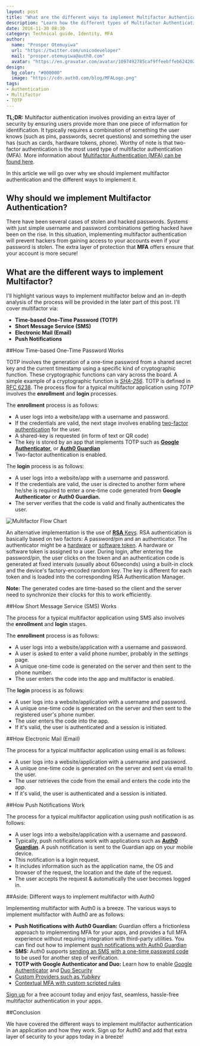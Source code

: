 ```yaml
---
layout: post
title: "What are the different ways to implement Multifactor Authentication"
description: "Learn how the different types of Multifactor Authentication work!"
date: 2016-11-30 08:30
category: Technical guide, Identity, MFA
author:
  name: "Prosper Otemuyiwa"
  url: "https://twitter.com/unicodeveloper"
  mail: "prosper.otemuyiwa@auth0.com"
  avatar: "https://en.gravatar.com/avatar/1097492785caf9ffeebffeb624202d8f?s=200"
design:
  bg_color: "#000000"
  image: "https://cdn.auth0.com/blog/MFALogo.png"
tags:
- Authentication
- Multifactor
- TOTP
---
```


**TL;DR:** Multifactor authentication involves providing an extra layer of security by ensuring users provide more than one piece of information for identification. It typically requires a combination of something the user knows (such as pins, passwords, secret questions) and something the user has (such as cards, hardware tokens, phone). Worthy of note is that two-factor authentication is the most used type of multifactor authentication (MFA). More information about [Multifactor Authentication (MFA) can be found here](https://auth0.com/docs/multifactor-authentication).

In this article we will go over why we should implement multifactor authentication and the different ways to implement it.

## Why should we implement Multifactor Authentication?

There have been several cases of stolen and hacked passwords. Systems with just simple username and password combinations getting hacked have been on the rise. In this situation, implementing multifactor authentication will prevent hackers from gaining access to your accounts even if your password is stolen. The extra layer of protection that **MFA** offers ensure that your account is more secure!

## What are the different ways to implement Multifactor?

I'll highlight various ways to implement multifactor below and an in-depth analysis of the process will be provided in the later part of this post. I'll cover multifactor via:

* **Time-based One-Time Password (TOTP)**
* **Short Message Service (SMS)**
* **Electronic Mail (Email)**
* **Push Notifications**

##How Time-based One-Time Password Works

TOTP involves the generation of a one-time password from a shared secret key and the current timestamp using a specific kind of cryptographic function. These cryptographic functions can vary across the board. A simple example of a cryptographic function is [*SHA-256*](https://en.wikipedia.org/wiki/SHA-2). TOTP is defined in [RFC 6238](https://tools.ietf.org/html/rfc6238). The process flow for a typical multifactor application using *TOTP* involves the **enrollment** and **login** processes.

The **enrollment** process is as follows:

* A user logs into a website/app with a username and password.
* If the credentials are valid, the next stage involves enabling [two-factor authentication](https://auth0.com/learn/two-factor-authentication/) for the user.
* A shared-key is requested (in form of text or QR code)
* The key is stored by an app that implements TOTP such as [**Google Authenticator**](https://play.google.com/store/apps/details?id=com.google.android.apps.authenticator2&hl=en), or [**Auth0 Guardian**](https://auth0.com/blog/announcing-Auth0-Guardian-a-new-way-to-login/)
* Two-factor authentication is enabled.

The **login** process is as follows:

* A user logs into a website/app with a username and password.
* If the credentials are valid, the user is directed to another form where he/she is required to enter a one-time code generated from **Google Authenticator** or **Auth0 Guardian.**
* The server verifies that the code is valid and finally authenticates the user.

![Multifactor Flow Chart](https://cdn.auth0.com/blog/twofa/Flowchart.png)

An alternative implementation is the use of [**RSA** Keys](https://tools.ietf.org/html/draft-rsa-dsa-sha2-256-03). RSA authentication is basically based on two factors: A password/pin and an authenticator. The authenticator might be a [hardware](http://hitachi-id.com/concepts/hardware_token.html) or [software token](https://en.wikipedia.org/wiki/Software_token). A hardware or software token is assigned to a user. During login, after entering the password/pin, the user clicks on the token and an authentication code is generated at fixed intervals (usually about 60seconds) using a built-in clock and the device's factory-encoded random key. The key is different for each token and is loaded into the corresponding RSA Authentication Manager.

**Note:** The generated codes are time-based so the client and the server need to synchronize their clocks for this to work efficiently.

##How Short Message Service (SMS) Works

The process for a typical multifactor application using SMS also involves the **enrollment** and **login** stages.

The **enrollment** process is as follows:

* A user logs into a website/application with a username and password.
* A user is asked to enter a valid phone number, probably in the *settings* page.
* A unique one-time code is generated on the server and then sent to the phone number.
* The user enters the code into the app and multifactor is enabled.

The **login** process is as follows:

* A user logs into a website/application with a username and password.
* A unique one-time code is generated on the server and then sent to the registered user's phone number.
* The user enters the code into the app.
* If it's valid, the user is authenticated and a session is initiated.

##How Electronic Mail (Email)

The process for a typical multifactor application using email is as follows:

* A user logs into a website/application with a username and password.
* A unique one-time code is generated on the server and sent via email to the user.
* The user retrieves the code from the email and enters the code into the app.
* If it's valid, the user is authenticated and a session is initiated.

##How Push Notifications Work

The process for a typical multifactor application using push notification is as follows:

* A user logs into a website/application with a username and password.
* Typically, push notifications work with applications such as [**Auth0 Guardian**](https://auth0.com/blog/announcing-Auth0-Guardian-a-new-way-to-login/). A push notification is sent to the Guardian app on your mobile device.
* This notification is a login request.
* It includes information such as the application name, the OS and browser of the request, the location and the date of the request.
* The user accepts the request & automatically the user becomes logged in.

##Aside: Different ways to implement multifactor with Auth0

Implementing multifactor with Auth0 is a breeze. The various ways to implement multifactor with Auth0 are as follows:

* **Push Notifications with Auth0 Guardian:** Guardian offers a frictionless approach to implementing MFA for your apps, and provides a full MFA experience without requiring integration with third-party utilities. You can find out how to implement [push notifications with Auth0 Guardian](https://auth0.com/docs/multifactor-authentication/guardian)
* **SMS:** Auth0 supports [sending an SMS with a one-time password code](https://auth0.com/docs/multifactor-authentication/guardian/admin-guide#support-for-sms) to be used for another step of verification.
* **TOTP with Google Authenticator and Duo:** Learn how to enable [Google Authenticator](https://auth0.com/docs/multifactor-authentication/google-authenticator) and [Duo Security](https://auth0.com/docs/multifactor-authentication/duo)
* [Custom Providers such as *Yubikey*](https://auth0.com/docs/multifactor-authentication/yubikey)
* [Contextual MFA with custom scripted rules](https://auth0.com/docs/multifactor-authentication#mfa-using-custom-rules)

[Sign up](javascript:signup\(\)) for a free account today and enjoy fast, seamless, hassle-free multifactor authentication in your apps.

##Conclusion

We have covered the different ways to implement multifactor authentication in an application and how they work. Sign up for Auth0 and add that extra layer of security to your apps today in a breeze!
